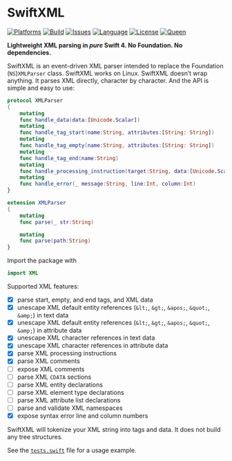 # SwiftXML

[![Platforms](https://img.shields.io/badge/platform-linux-lightgrey.svg)](https://swift.org/)
[![Build](https://travis-ci.org/kelvin13/swiftxml.svg?branch=master)](https://travis-ci.org/kelvin13/swiftxml)
[![Issues](https://img.shields.io/github/issues/kelvin13/swiftxml.svg)](https://github.com/kelvin13/swiftxml/issues?state=open)
[![Language](https://img.shields.io/badge/version-swift_4-ffa020.svg)](https://swift.org/)
[![License](https://img.shields.io/badge/license-GPL3-ff3079.svg)](https://github.com/kelvin13/swiftxml/blob/master/COPYING)
[![Queen](https://img.shields.io/badge/taylor-swift-e030ff.svg)](https://www.google.com/search?q=where+is+ts6&oq=where+is+ts6)

**Lightweight XML parsing in *pure* Swift 4. No Foundation. No dependencies.**

SwiftXML is an event-driven XML parser intended to replace the Foundation (`NS`)`XMLParser` class. SwiftXML works on Linux. SwiftXML doesn’t wrap anything. It parses XML directly, character by character. And the API is simple and easy to use:

```swift
protocol XMLParser
{
    mutating
    func handle_data(data:[Unicode.Scalar])
    mutating
    func handle_tag_start(name:String, attributes:[String: String])
    mutating
    func handle_tag_empty(name:String, attributes:[String: String])
    mutating
    func handle_tag_end(name:String)
    mutating
    func handle_processing_instruction(target:String, data:[Unicode.Scalar])
    mutating
    func handle_error(_ message:String, line:Int, column:Int)
}

extension XMLParser
{
    mutating
    func parse(_ str:String)

    mutating
    func parse(path:String)
}
```

Import the package with 
```swift
import XML
```

Supported XML features:

- [x] parse start, empty, and end tags, and XML data
- [x] unescape XML default entity references (`&lt;`, `&gt;`, `&apos;`, `&quot;`, `&amp;`) in text data
- [x] unescape XML default entity references (`&lt;`, `&gt;`, `&apos;`, `&quot;`, `&amp;`) in attribute data
- [x] unescape XML character references in text data
- [x] unescape XML character references in attribute data
- [x] parse XML processing instructions
- [x] parse XML comments
- [ ] expose XML comments
- [ ] parse XML `CDATA` sections 
- [ ] parse XML entity declarations 
- [ ] parse XML element type declarations 
- [ ] parse XML attribute list declarations 
- [ ] parse and validate XML namespaces
- [x] expose syntax error line and column numbers

SwiftXML will tokenize your XML string into tags and data. It does not build any tree structures.

See the [`tests.swift`](tests/swiftxml/tests.swift) file for a usage example.
